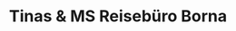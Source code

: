 ---
title: "Tinas & MS Reisebüro Borna"
url: /borna/tinas-und-ms-reisebuero-borna/
shop: Reisebüro
---